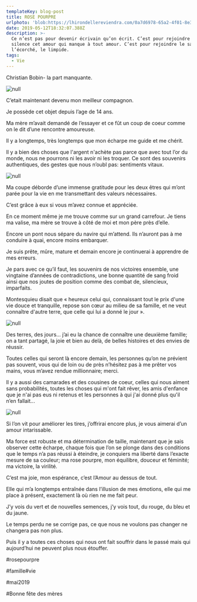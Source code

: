 ```yaml
---
templateKey: blog-post
title: ROSE POURPRE
urlphoto: 'blob:https://lhirondellereviendra.com/0a7d6978-65a2-4f01-8e36-2ba1082a17c4'
date: 2019-05-12T18:32:07.388Z
description: >-
  Ce n’est pas pour devenir écrivain qu’on écrit. C’est pour rejoindre en
  silence cet amour qui manque à tout amour. C’est pour rejoindre le sauvage,
  l’écorché, le limpide.
tags:
  - Vie
---
```

Christian Bobin- la part manquante.

![null](/img/78fa0eb6-9181-4e26-bf79-7a348661e2a3.png)

C’etait maintenant devenu mon meilleur compagnon.

Je possède cet objet depuis l’age de 14 ans.

Ma mère m’avait demandé de l’essayer et ce fût un coup de coeur comme on le dit d’une rencontre amoureuse.

Il y a longtemps, très longtemps que mon écharpe me guide et me chérit.

Il y a bien des choses que l'argent n'achète pas parce que avec tout l’or du monde, nous ne pourrons ni les avoir ni les troquer. Ce sont des souvenirs authentiques, des gestes que nous n’oubl pas: sentiments vitaux.

![null](/img/01a6be96-f302-4c6b-98dc-bdfb7185ce9a.png)

Ma coupe déborde d’une immense gratitude pour les deux êtres qui m’ont parée pour la vie en me transmettant des valeurs nécessaires.

C’est grâce à eux si vous m’avez connue et appréciée.

En ce moment même je me trouve comme sur un grand carrefour. Je tiens ma valise, ma mère se trouve à côté de moi et mon père près d’elle.

Encore un pont nous sépare du navire qui m’attend. Ils n’auront pas à me conduire à quai, encore moins embarquer.

Je suis prête, mûre, mature et demain encore je continuerai à apprendre de mes erreurs.

Je pars avec ce qu’il faut, les souvenirs de nos victoires ensemble, une vingtaine d’années de contradictions, une bonne quantité de sang froid ainsi que nos joutes de position comme des  combat de, silencieux, imparfaits.

Montesquieu disait que « heureux celui qui, connaissant tout le prix d'une vie douce et tranquille, repose son cœur au milieu de sa famille, et ne veut connaître d'autre terre, que celle qui lui a donné le jour ».

![null](/img/81eaa0a3-8220-4589-b897-357d3d9b6355.png)

Des terres, des jours... j’ai eu la chance de connaître une deuxième famille; on a tant partagé, la  joie et bien au delà, de belles histoires et des envies de réussir.

Toutes celles qui seront là encore demain, les personnes qu’on ne prévient pas souvent, vous qui de loin ou de près n’hésitez pas à me prêter vos mains, vous m’avez rendue millionnaire; merci.

Il y a aussi des camarades et des cousines de coeur, celles qui nous aiment sans probabilités, toutes les choses qui m'ont fait rêver, les amis d'enfance que je n'ai pas eus ni retenus et les personnes à qui j'ai donné plus qu'il n’en fallait...

![null](/img/931c849d-ef8d-44a6-9bfb-9c7ef96042d7.png)

Si l’on vit pour améliorer les tires, j’offrirai encore plus, je vous aimerai d’un amour intarissable.

Ma force est robuste et ma détermination de taille, maintenant que je sais observer cette écharpe, chaque fois que l’on se plonge dans des conditions que le temps n’a pas réussi à éteindre, je conquiers ma liberté dans l’exacte mesure de sa couleur; ma rose pourpre, mon équilibre, douceur et féminité; ma victoire, la virilité.

C’est ma joie, mon espérance, c’est l’Amour au dessus de tout.

Elle qui m’a longtemps entraînée dans l’illusion de mes émotions, elle qui me place à présent, exactement là où rien ne me fait peur.

J’y vois du vert et de nouvelles semences, j’y vois tout, du rouge, du bleu et du jaune.

Le temps perdu ne se corrige pas, ce que nous ne voulons pas changer ne changera pas non plus.

Puis  il y a toutes ces choses qui nous ont fait souffrir dans le passé mais qui aujourd’hui ne peuvent plus nous étouffer.

\#rosepourpre

\#famille#vie

\#mai2019

\#Bonne fête des mères
